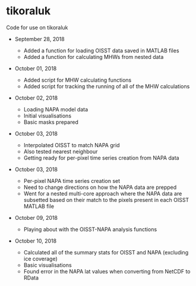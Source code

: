 # tikoraluk
Code for use on tikoraluk

* September 28, 2018
  * Added a function for loading OISST data saved in MATLAB files
  * Added a function for calculating MHWs from nested data
  
* October 01, 2018
  * Added script for MHW calculating functions
  * Added script for tracking the running of all of the MHW calculations
  
* October 02, 2018
  * Loading NAPA model data
  * Initial visualisations
  * Basic masks prepared
  
* October 03, 2018
  * Interpolated OISST to match NAPA grid
  * Also tested nearest neighbour
  * Getting ready for per-pixel time series creation from NAPA data

* October 03, 2018
  * Per-pixel NAPA time series creation set
  * Need to change directions on how the NAPA data are prepped
  * Went for a nested multi-core approach where the NAPA data are subsetted
    based on their match to the pixels present in each OISST MATLAB file
    
* October 09, 2018
  * Playing about with the OISST-NAPA analysis functions

* October 10, 2018
  * Calculated all of the summary stats for OISST and NAPA (excluding ice coverage)
  * Basic visualisations
  * Found error in the NAPA lat values when converting from NetCDF to RData
